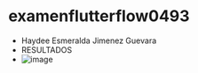 # examenflutterflow0493
- Haydee Esmeralda Jimenez Guevara
- RESULTADOS
- ![image](https://github.com/HEJimGuev/examenflutterflow0493/assets/143548108/3c95c11c-0f63-498c-a8fc-81fd9565bac7)

